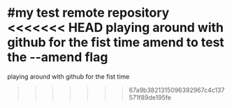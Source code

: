 #my test remote repository
<<<<<<< HEAD
  playing around with github for the fist time 
  amend to test the --amend flag 
=======
  playing around with github for the fist time 
>>>>>>> 67a9b3821315096392967c4c137571f89de195fe
